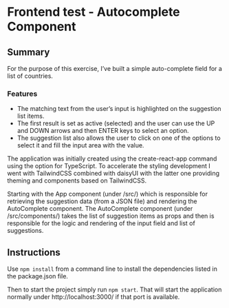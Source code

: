 # Frontend test - Autocomplete Component

## Summary ##

For the purpose of this exercise, I’ve built a simple auto-complete field for a list of countries. 

### Features ###

- The matching text from the user’s input is highlighted on the suggestion list items.
- The first result is set as active (selected) and the user can use the UP and DOWN arrows and then ENTER keys to select an option.
- The suggestion list also allows the user to click on one of the options to select it and fill the input area with the value.

The application was initially created using the create-react-app command using the option for TypeScript. To accelerate the styling development I went with TailwindCSS combined with daisyUI with the latter one providing theming and components based on TailwindCSS.

Starting with the App component (under /src/) which is responsible for retrieving the suggestion data (from a JSON file) and rendering the AutoComplete component. The AutoComplete component (under /src/components/) takes the list of suggestion items as props and then is responsible for the logic and rendering of the input field and list of suggestions.

## Instructions ##

Use `npm install` from a command line to install the dependencies listed in the package.json file.

Then to start the project simply run `npm start`. That will start the application normally under http://localhost:3000/ if that port is available. 
